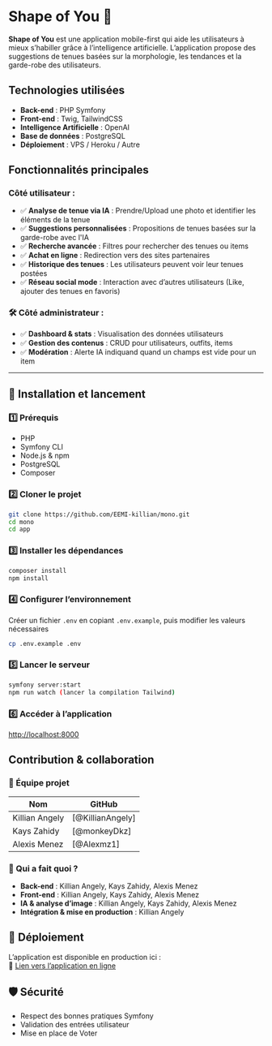 # Shape of You 💅

**Shape of You** est une application mobile-first qui aide les utilisateurs à mieux s’habiller grâce à l’intelligence artificielle. L’application propose des suggestions de tenues basées sur la morphologie, les tendances et la garde-robe des utilisateurs.


## Technologies utilisées

- **Back-end** : PHP Symfony
- **Front-end** : Twig, TailwindCSS
- **Intelligence Artificielle** : OpenAI
- **Base de données** : PostgreSQL
- **Déploiement** : VPS / Heroku / Autre


## Fonctionnalités principales

### Côté utilisateur :
- ✅ **Analyse de tenue via IA** : Prendre/Upload une photo et identifier les éléments de la tenue
- ✅ **Suggestions personnalisées** : Propositions de tenues basées sur la garde-robe avec l'IA
- ✅ **Recherche avancée** : Filtres pour rechercher des tenues ou items
- ✅ **Achat en ligne** : Redirection vers des sites partenaires
- ✅ **Historique des tenues** : Les utilisateurs peuvent voir leur tenues postées
- ✅ **Réseau social mode** : Interaction avec d’autres utilisateurs (Like, ajouter des tenues en favoris)

### 🛠️ Côté administrateur :
- ✅ **Dashboard & stats** : Visualisation des données utilisateurs
- ✅ **Gestion des contenus** : CRUD pour utilisateurs, outfits, items
- ✅ **Modération** : Alerte IA indiquand quand un champs est vide pour un item

---

## 🚀 Installation et lancement  

### 1️⃣ Prérequis
- PHP
- Symfony CLI
- Node.js & npm
- PostgreSQL
- Composer

### 2️⃣ Cloner le projet

```bash
git clone https://github.com/EEMI-killian/mono.git
cd mono
cd app
```

### 3️⃣ Installer les dépendances

```bash
composer install
npm install
```

### 4️⃣ Configurer l’environnement  
Créer un fichier `.env` en copiant `.env.example`, puis modifier les valeurs nécessaires

```bash
cp .env.example .env
```

### 5️⃣ Lancer le serveur  

```bash
symfony server:start
npm run watch (lancer la compilation Tailwind)
```

### 6️⃣ Accéder à l’application  
[http://localhost:8000](http://localhost:8000)  


## Contribution & collaboration

### 👥 Équipe projet  
| Nom | GitHub |
|------|--------|
| Killian Angely | [@KillianAngely] |
| Kays Zahidy | [@monkeyDkz] |
| Alexis Menez | [@Alexmz1] |

### 📌 Qui a fait quoi ?  
- **Back-end** : Killian Angely, Kays Zahidy, Alexis Menez  
- **Front-end** : Killian Angely, Kays Zahidy, Alexis Menez  
- **IA & analyse d’image** : Killian Angely, Kays Zahidy, Alexis Menez   
- **Intégration & mise en production** : Killian Angely


## 📅 Déploiement  

L’application est disponible en production ici :  
🔗 [Lien vers l’application en ligne](https://votre-lien.com)  


## 🛡️ Sécurité  
- Respect des bonnes pratiques Symfony
- Validation des entrées utilisateur
- Mise en place de Voter